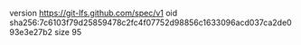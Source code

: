 version https://git-lfs.github.com/spec/v1
oid sha256:7c6103f79d25859478c2fc4f07752d98856c1633096acd037ca2de093e3e27b2
size 95
